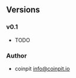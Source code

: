 ## Versions

### v0.1

* TODO

### Author

* coinpit <a href="mailto:info@coinpit.io">info@coinpit.io</a>
